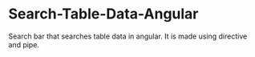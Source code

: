 # Search-Table-Data-Angular
Search bar that searches table data in angular. It is made using directive and pipe.
